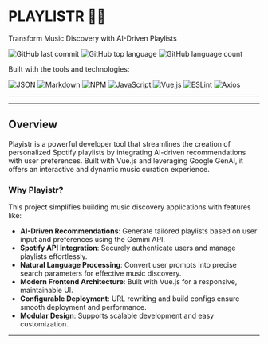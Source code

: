# PLAYLISTR 🎵🕺

Transform Music Discovery with AI-Driven Playlists

![GitHub last commit](https://img.shields.io/github/last-commit/crumbs1505/Playlistr?style=for-the-badge)
![GitHub top language](https://img.shields.io/github/languages/top/crumbs1505/Playlistr?style=for-the-badge)
![GitHub language count](https://img.shields.io/github/languages/count/crumbs1505/Playlistr?style=for-the-badge)

Built with the tools and technologies:

![JSON](https://img.shields.io/badge/json-000000.svg?style=for-the-badge&logo=json&logoColor=white)
![Markdown](https://img.shields.io/badge/markdown-%23000000.svg?style=for-the-badge&logo=markdown&logoColor=white)
![NPM](https://img.shields.io/badge/NPM-%23CB3837.svg?style=for-the-badge&logo=npm&logoColor=white)
![JavaScript](https://img.shields.io/badge/javascript-%23323330.svg?style=for-the-badge&logo=javascript&logoColor=%23F7DF1E)
![Vue.js](https://img.shields.io/badge/vue.js-%2335495e.svg?style=for-the-badge&logo=vue.js&logoColor=%234FC08D)
![ESLint](https://img.shields.io/badge/eslint-3A33D1?style=for-the-badge&logo=eslint&logoColor=white)
![Axios](https://img.shields.io/badge/axios-671ddf?style=for-the-badge&logo=axios&logoColor=white)

---

---

## Overview

Playistr is a powerful developer tool that streamlines the creation of personalized Spotify playlists by integrating AI-driven recommendations with user preferences. Built with Vue.js and leveraging Google GenAI, it offers an interactive and dynamic music curation experience.

### Why Playistr?

This project simplifies building music discovery applications with features like:

-   **AI-Driven Recommendations**: Generate tailored playlists based on user input and preferences using the Gemini API.
-   **Spotify API Integration**: Securely authenticate users and manage playlists effortlessly.
-   **Natural Language Processing**: Convert user prompts into precise search parameters for effective music discovery.
-   **Modern Frontend Architecture**: Built with Vue.js for a responsive, maintainable UI.
-   **Configurable Deployment**: URL rewriting and build configs ensure smooth deployment and performance.
-   **Modular Design**: Supports scalable development and easy customization.

---
